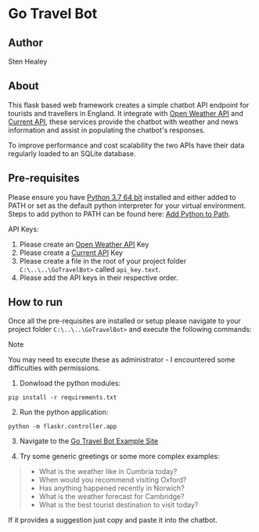 # Go Travel Bot
 
## Author
Sten Healey

## About
This flask based web framework creates a simple chatbot API endpoint for tourists and travellers in England. 
It integrate with [Open Weather API](https://openweathermap.org/api) and [Current API](https://currentsapi.services/en), these services provide
the chatbot with weather and news information and assist in populating the chatbot's responses. 

To improve performance and cost scalability the two APIs have their data regularly loaded to an SQLite database. 

## Pre-requisites

Please ensure you have [Python 3.7 64 bit](https://www.python.org/ftp/python/3.7.9/python-3.7.9-amd64.exe) installed and either added to PATH or set as the default python interpreter for your
virtual environment. Steps to add python to PATH can be found here: [Add Python to Path](https://realpython.com/add-python-to-path/).

API Keys:
1. Please create an [Open Weather API](https://openweathermap.org/api) Key
2. Please create a [Current API](https://currentsapi.services/en) Key
3. Please create a file in the root of your project folder `C:\..\..\GoTravelBot>` called `api_key.text`.
4. Please add the API keys in their respective order.

## How to run
Once all the pre-requisites are installed or setup please navigate to your project folder `C:\..\..\GoTravelBot>` and execute the
following commands:

> [!NOTE]
> You may need to execute these as administrator - I encountered some difficulties with permissions.

1. Donwload the python modules:

```console
pip install -r requirements.txt
```

2. Run the python application:

```console
python -m flaskr.controller.app
```

3. Navigate to the [Go Travel Bot Example Site](http://localhost/index)

4. Try some generic greetings or some more complex examples:

>- What is the weather like in Cumbria today?
>- When would you recommend visiting Oxford?
>- Has anything happened recently in Norwich?
>- What is the weather forecast for Cambridge?
>- What is the best tourist destination to visit today?

If it provides a suggestion just copy and paste it into the chatbot.
